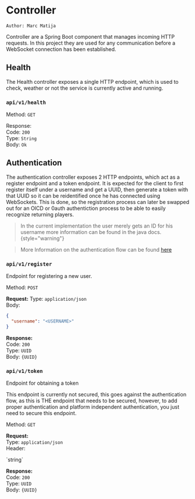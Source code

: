 # Controller

`Author: Marc Matija`

Controller are a Spring Boot component that manages incoming HTTP requests. In this project they are used for any
communication before a WebSocket connection has been established.

## Health

The Health controller exposes a single HTTP endpoint, which is used to check, weather or not the service is currently
active and running.

### `api/v1/health`
Method: `GET`

Response:   
Code: `200`   
Type: `String`  
Body: `Ok`

## Authentication

The authentication controller exposes 2 HTTP endpoints, which act as a register endpoint and a token endpoint. It is
expected for the client to first register itself under a username and get a UUID, then generate a token with that
UUID so it can be reidentified once he has connected using WebSockets. This is done, so the registration process can
later be swapped out for an OICD or 0auth authentiction process to be able to easily recognize returning players.

> In the current implementation the user merely gets an ID for his username more information can be found in the java
> docs.
> {style="warning"}

> More Information on the authentication flow can be found [here](Authentication.md#auth-flow)


### `api/v1/register`

Endpoint for registering a new user.

Method: `POST`

**Request:**
Type: `application/json`  
Body:
```json
{
  "username": "<USERNAME>"
}
```

**Response:**  
Code: `200`  
Type: `UUID`  
Body: `{UUID}`  

### `api/v1/token`

Endpoint for obtaining a token

<warning>This endpoint is currently not secured, this goes against the authentication flow, as this is THE endpoint
that needs to be secured, however, to add proper authentication and platform independent authentication, you just need
to secure this endpoint.</warning>

Method: `GET`

**Request:**  
Type: `application/json`  
Header:

<deflist type="narrow">
<def title="X-USER-ID">`string`</def>
</deflist>

**Response:**   
Code: `200`  
Type: `UUID`  
Body: `{UUID}`